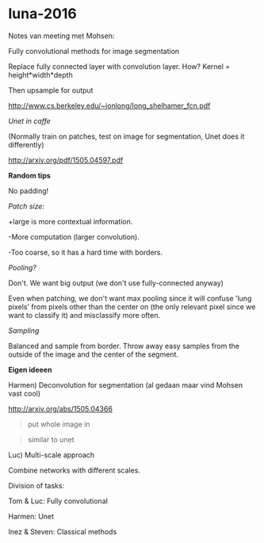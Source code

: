# luna-2016

Notes van meeting met Mohsen:

Fully convolutional methods for image segmentation

Replace fully connected layer with convolution layer. How? Kernel = height\*width\*depth

Then upsample for output

http://www.cs.berkeley.edu/~jonlong/long_shelhamer_fcn.pdf


*Unet in caffe*

(Normally train on patches, test on image for segmentation, Unet does it differently)

http://arxiv.org/pdf/1505.04597.pdf



**Random tips**

No padding! 


*Patch size:* 

+large is more contextual information. 

-More computation (larger convolution).

-Too coarse, so it has a hard time with borders.


*Pooling?*

Don't. We want big output (we don't use fully-connected anyway)

Even when patching, we don't want max pooling since it will confuse 'lung pixels' from pixels other than the center on (the only relevant pixel since we want to classify it) and misclassify more often.


*Sampling*

Balanced and sample from border. Throw away easy samples from the outside of the image and the center of the segment.



**Eigen ideeen**

Harmen) Deconvolution for segmentation (al gedaan maar vind Mohsen vast cool)

http://arxiv.org/abs/1505.04366

>put whole image in

>similar to unet


Luc) Multi-scale approach

Combine networks with different scales.

Division of tasks:

Tom & Luc: Fully convolutional

Harmen: Unet

Inez & Steven: Classical methods

